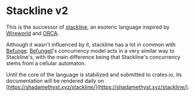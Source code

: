 # Stackline v2

This is the successor of [stackline](https://github.com/adri326/stackline), an esoteric language inspired by [Wireworld](https://mathworld.wolfram.com/WireWorld.html) and [ORCA](https://github.com/hundredrabbits/Orca).

Although it wasn't influenced by it, stackline has a lot in common with [Befunge](https://esolangs.org/wiki/Befunge).
[Befungell](https://github.com/zwade/Befungell)'s concurrency model acts in a very similar way to Stackline's, with the main difference being that Stackline's concurrency stems from a cellular automaton.

Until the core of the language is stabilized and submitted to crates.io, its documentation will be rendered daily on [https://shadamethyst.xyz/stackline/](https://shadamethyst.xyz/stackline/).
